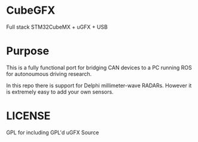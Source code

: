 # CubeGFX

Full stack STM32CubeMX + uGFX + USB

# Purpose

This is a fully functional port for bridging CAN devices to a PC running ROS for autonoumous driving research.

In this repo there is support for Delphi millimeter-wave RADARs. However it is extremely easy to add your own sensors.

# LICENSE

GPL for including GPL'd uGFX Source
